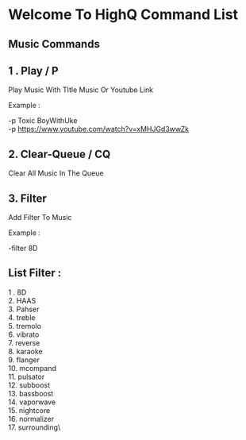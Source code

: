 # Welcome To HighQ Command List


## Music Commands
 
 ## 1 . Play / P
 Play Music With TItle Music Or Youtube Link
 
 Example :
 
 -p Toxic BoyWithUke\
 -p https://www.youtube.com/watch?v=xMHJGd3wwZk
 
 ## 2. Clear-Queue / CQ
 
 Clear All Music In The Queue
 
 ## 3. Filter
 
 Add Filter To Music
 
 Example : 
 
 -filter 8D
 
 ## List Filter :
 
 1 . 8D\
 2.  HAAS\
 3.  Pahser\
 4.  treble\
 5.  tremolo\
 6.  vibrato\
 7.  reverse\
 8.  karaoke\
 9.  flanger\
 10.  mcompand\
 11.  pulsator\
 12.  subboost\
 13.  bassboost\
 14.  vaporwave\
 15.  nightcore\
 16.  normalizer\
 17.  surrounding\
